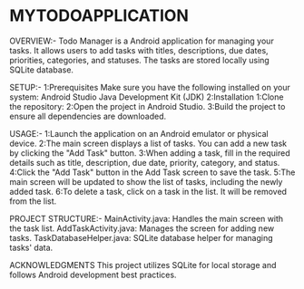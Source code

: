 # MYTODOAPPLICATION
OVERVIEW:-
Todo Manager is a  Android application for managing your tasks. 
It allows users to add tasks with titles, descriptions, due dates, priorities, categories, and statuses.
The tasks are stored locally using SQLite database.

SETUP:-
1:Prerequisites
Make sure you have the following installed on your system:
Android Studio
Java Development Kit (JDK)
2:Installation
1:Clone the repository:
2:Open the project in Android Studio.
3:Build the project to ensure all dependencies are downloaded.

USAGE:-
1:Launch the application on an Android emulator or physical device.
2:The main screen displays a list of tasks. You can add a new task by clicking the "Add Task" button.
3:When adding a task, fill in the required details such as title, description, due date, priority, category, and status.
4:Click the "Add Task" button in the Add Task screen to save the task.
5:The main screen will be updated to show the list of tasks, including the newly added task.
6:To delete a task, click on a task in the list. It will be removed from the list.

PROJECT STRUCTURE:-
MainActivity.java: Handles the main screen with the task list.
AddTaskActivity.java: Manages the screen for adding new tasks.
TaskDatabaseHelper.java: SQLite database helper for managing tasks' data.

ACKNOWLEDGMENTS
This project utilizes SQLite for local storage and follows Android development best practices.
